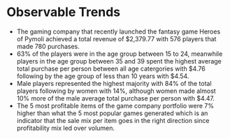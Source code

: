 # Observable Trends
* The gaming company that recently launched the fantasy game Heroes of Pymoli achieved a total revenue of $2,379.77 with 576 players that made 780 purchases. 
* 63% of the players were in the age group between 15 to 24, meanwhile players in the age group between 35 and 39 spent the highest average total purchase per person between all age catergories with $4.76 following by the age group of less than 10 years with $4.54. 
* Male players represented the highest majority with 84% of the total players following by women with 14%, although women made almost 10% more of the male average total purchase per person with $4.47.
* The 5 most profitable items of the game company portfolio were 7% higher than what the 5 most popular games generated which is an indicator that the sale mix per item goes in the right direction since profitability mix led over volumen.
